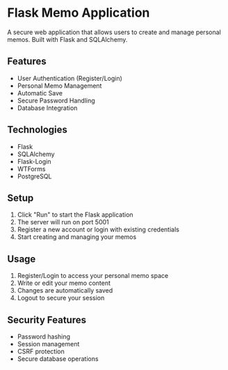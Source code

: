 
# Flask Memo Application

A secure web application that allows users to create and manage personal memos. Built with Flask and SQLAlchemy.

## Features

- User Authentication (Register/Login)
- Personal Memo Management
- Automatic Save
- Secure Password Handling
- Database Integration

## Technologies

- Flask
- SQLAlchemy
- Flask-Login
- WTForms
- PostgreSQL

## Setup

1. Click "Run" to start the Flask application
2. The server will run on port 5001
3. Register a new account or login with existing credentials
4. Start creating and managing your memos

## Usage

1. Register/Login to access your personal memo space
2. Write or edit your memo content
3. Changes are automatically saved
4. Logout to secure your session

## Security Features

- Password hashing
- Session management
- CSRF protection
- Secure database operations
